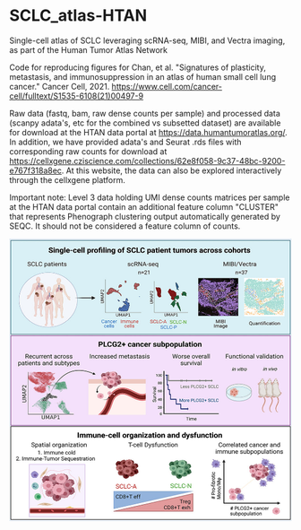 # SCLC_atlas-HTAN
Single-cell atlas of SCLC leveraging scRNA-seq, MIBI, and Vectra imaging, as part of the Human Tumor Atlas Network

Code for reproducing figures for Chan, et al. "Signatures of plasticity, metastasis, and immunosuppression in an atlas of human small cell lung cancer." Cancer Cell, 2021. https://www.cell.com/cancer-cell/fulltext/S1535-6108(21)00497-9

Raw data (fastq, bam, raw dense counts per sample) and processed data (scanpy adata's, etc for the combined vs subsetted dataset) are available for download at the HTAN data portal at https://data.humantumoratlas.org/. In addition, we have provided adata's and Seurat .rds files with corresponding raw counts for download at https://cellxgene.cziscience.com/collections/62e8f058-9c37-48bc-9200-e767f318a8ec. At this website, the data can also be explored interactively through the cellxgene platform.  

Important note: Level 3 data holding UMI dense counts matrices per sample at the HTAN data portal contain an additional feature column "CLUSTER" that represents Phenograph clustering output automatically generated by SEQC. It should not be considered a feature column of counts.


![Abstract](./figure/fx1_lrg-2.jpg)
